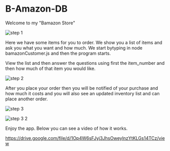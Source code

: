 # B-Amazon-DB

Welcome to my "Bamazon Store"

![step 1](https://user-images.githubusercontent.com/47338487/57586018-482c1400-74bd-11e9-8562-c5a1447e4d75.JPG)

Here we have some items for you to order. We show you a list of items and ask you what you want and how much.
We start bytyping in node bamazonCustomer.js and then the program starts.

View the list and then answer the questions using first the item_number and then how much of that item you would like.

![step 2](https://user-images.githubusercontent.com/47338487/57586029-7f9ac080-74bd-11e9-9f52-387a3df96600.JPG)

After you place your order then you will be notified of your purchase and how much it costs and you will also see an updated inventory list and can place another order.

![step 3](https://user-images.githubusercontent.com/47338487/57586051-e28c5780-74bd-11e9-9c2a-33d86630e871.JPG)

![step 3 2](https://user-images.githubusercontent.com/47338487/57586050-dd2f0d00-74bd-11e9-9a10-b68a611fca6e.JPG)

Enjoy the app. Below you can see a video of how it works.

https://drive.google.com/file/d/1Op4W6sFJyj3JhsOweylnzYtKLGs14TCz/view
